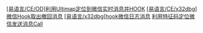
[[易语言/CE/OD]利用Ultimap定位到微信实时消息并HOOK](https://www.bilibili.com/video/BV18Y4y1a747/)
[[易语言/CE/x32dbg]微信Hook取出撤回消息](https://www.bilibili.com/video/BV1UF411j7CP/)
[[易语言/x32dbg]hook微信日志消息](https://www.bilibili.com/video/BV1NF41177QN/)
[利用特征码定位微信发送消息Call](https://www.bilibili.com/video/BV1xA411S7y1/)
